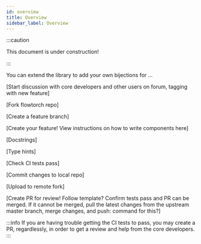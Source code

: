 ```yaml
---
id: overview
title: Overview
sidebar_label: Overview
---
```

:::caution

This document is under construction!

:::

You can extend the library to add your own bijections for ...

[Start discussion with core developers and other users on forum, tagging with new feature]

[Fork flowtorch repo]

[Create a feature branch]

[Create your feature! View instructions on how to write components here]

[Docstrings]

[Type hints]

[Check CI tests pass]

[Commit changes to local repo]

[Upload to remote fork]

[Create PR for review! Follow template? Confirm tests pass and PR can be merged. If it cannot be merged, pull the latest changes from the upstream master branch, merge changes, and push: command for this?]

:::info
If you are having trouble getting the CI tests to pass, you may create a PR, regardlessly, in order to get a review and help from the core developers.
:::